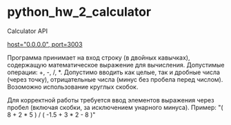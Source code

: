 # python_hw_2_calculator
Calculator API

[ host="0.0.0.0", port=3003](http://0.0.0.0:3003/)

 Программа принимает на вход строку (в двойных кавычках), содержащую математическое выражение для вычисления. Допустимые операции: +, -, /, *. Допустимо вводить как целые, так и дробные числа (через точку), отрицательные числа (минус без пробела перед числом). Возоможно использование круглых скобок. 
 
 Для корректной работы требуется ввод элементов выражения через пробел (включая скобки, за исключением унарного минуса).
 Пример: "( 8 + 2 * 5 ) / ( -1.5 + 3 * 2 - 8 )"
